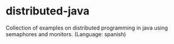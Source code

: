 # distributed-java
Collection of examples on distributed programming in java using semaphores and monitors. (Language: spanish)
